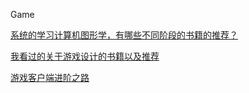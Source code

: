Game 

[系统的学习计算机图形学，有哪些不同阶段的书籍的推荐？](https://www.zhihu.com/question/26720808/answer/761502017)

[我看过的关于游戏设计的书籍以及推荐](https://zhuanlan.zhihu.com/p/25168484)

[游戏客户端进阶之路](https://zhuanlan.zhihu.com/p/74739364)